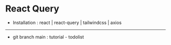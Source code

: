 # React Query

- Installation : react | react-query | tailwindcss | axios
<hr />

- git branch main : tutorial - todolist
